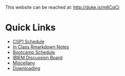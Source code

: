 This website can be reached at: http://duke.is/m6CqCi

# Quick Links

 <!-- a normal html comment 
- [CSP2 Schedule](content/csp2_schedule.md)
-->

- [CSP1 Schedule](content/csp1_schedule.md)
- [In Class Rmarkdown Notes](https://github.com/ibiem-2020/in_class_notes)
- [Bootcamp Schedule](content/bootcamp_schedule.md)
- [IBIEM Discussion Board](https://github.com/ibiem-master/community)
- [Miscellany](content/reference_info.md)
- [Downloading](content/misc/downloading.md)
